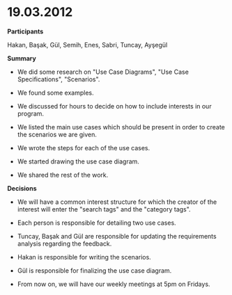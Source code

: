 # 19.03.2012 #



**Participants**

Hakan, Başak, Gül, Semih, Enes, Sabri, Tuncay, Ayşegül


**Summary**

  * We did some research on "Use Case Diagrams", "Use Case Specifications", "Scenarios".

  * We found some examples.

  * We discussed for hours to decide on how to include interests in our program.

  * We listed the main use cases which should be present in order to create the scenarios we are given.

  * We wrote the steps for each of the use cases.

  * We started drawing the use case diagram.

  * We shared the rest of the work.

**Decisions**

  * We will have a common interest structure for which the creator of the interest will enter the "search tags" and the "category tags".

  * Each person is responsible for detailing two use cases.

  * Tuncay, Başak and Gül are responsible for updating the requirements analysis regarding the feedback.

  * Hakan is responsible for writing the scenarios.

  * Gül is responsible for finalizing the use case diagram.

  * From now on, we will have our weekly meetings at 5pm on Fridays.